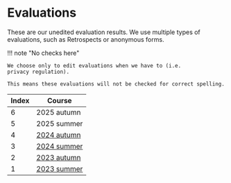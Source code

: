 # Evaluations

These are our unedited evaluation results.
We use multiple types of evaluations, such as Retrospects
or anonymous forms.

!!! note "No checks here"

    We choose only to edit evaluations when we have to (i.e.
    privacy regulation).

    This means these evaluations will not be checked for correct spelling.

Index|Course
-----|------------------------------------
6    |2025 autumn
5    |2025 summer
4    |[2024 autumn](2024_autumn/README.md)
3    |[2024 summer](2024_summer/README.md)
2    |[2023 autumn](2023_autumn/README.md)
1    |[2023 summer](2023_summer/README.md)





